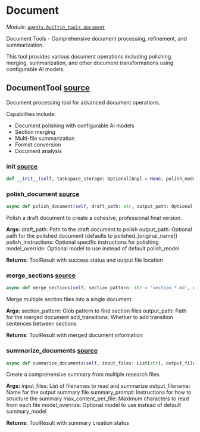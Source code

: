 # Document

*Module: [`agentx.builtin_tools.document`](https://github.com/dustland/agentx/blob/main/src/agentx/builtin_tools/document.py)*

Document Tools - Comprehensive document processing, refinement, and summarization.

This tool provides various document operations including polishing, merging,
summarization, and other document transformations using configurable AI models.

## DocumentTool <a href="https://github.com/dustland/agentx/blob/main/src/agentx/builtin_tools/document.py#L20" class="source-link" title="View source code">source</a>

Document processing tool for advanced document operations.

Capabilities include:
- Document polishing with configurable AI models
- Section merging
- Multi-file summarization
- Format conversion
- Document analysis

### __init__ <a href="https://github.com/dustland/agentx/blob/main/src/agentx/builtin_tools/document.py#L32" class="source-link" title="View source code">source</a>

```python
def __init__(self, taskspace_storage: Optional[Any] = None, polish_model: Optional[str] = None, summary_model: Optional[str] = None) -> None
```
### polish_document <a href="https://github.com/dustland/agentx/blob/main/src/agentx/builtin_tools/document.py#L48" class="source-link" title="View source code">source</a>

```python
async def polish_document(self, draft_path: str, output_path: Optional[str] = None, polish_instructions: Optional[str] = None, model_override: Optional[str] = None) -> 'ToolResult'
```

Polish a draft document to create a cohesive, professional final version.

**Args:**
    draft_path: Path to the draft document to polish
    output_path: Optional path for the polished document (defaults to polished_[original_name])
    polish_instructions: Optional specific instructions for polishing
    model_override: Optional model to use instead of default polish_model

**Returns:**
    ToolResult with success status and output file location

### merge_sections <a href="https://github.com/dustland/agentx/blob/main/src/agentx/builtin_tools/document.py#L245" class="source-link" title="View source code">source</a>

```python
async def merge_sections(self, section_pattern: str = 'section_*.md', output_path: str = 'merged_document.md', add_transitions: bool = True) -> 'ToolResult'
```

Merge multiple section files into a single document.

**Args:**
    section_pattern: Glob pattern to find section files
    output_path: Path for the merged document
    add_transitions: Whether to add transition sentences between sections

**Returns:**
    ToolResult with merged document information

### summarize_documents <a href="https://github.com/dustland/agentx/blob/main/src/agentx/builtin_tools/document.py#L338" class="source-link" title="View source code">source</a>

```python
async def summarize_documents(self, input_files: List[str], output_filename: str, summary_prompt: str, max_content_per_file: int = 10000, model_override: Optional[str] = None) -> 'ToolResult'
```

Create a comprehensive summary from multiple research files.

**Args:**
    input_files: List of filenames to read and summarize
    output_filename: Name for the output summary file
    summary_prompt: Instructions for how to structure the summary
    max_content_per_file: Maximum characters to read from each file
    model_override: Optional model to use instead of default summary_model

**Returns:**
    ToolResult with summary creation status
